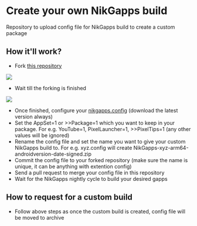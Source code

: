 # Create your own NikGapps build
Repository to upload config file for NikGapps build to create a custom package

## How it'll work?
- Fork [this repository](https://github.com/nikgapps/config)

![](https://raw.githubusercontent.com/nikgapps/nikgapps.github.io/master/images/ForkRepo.png)

- Wait till the forking is finished

![](https://raw.githubusercontent.com/nikgapps/nikgapps.github.io/master/images/ForkingRepo.png)

- Once finished, configure your [nikgapps.config](https://sourceforge.net/projects/nikgapps/files/Releases/Config/nikgapps-config/) (download the latest version always)
- Set the AppSet=1 or >>Package=1 which you want to keep in your package. For e.g. YouTube=1, PixelLauncher=1, >>PixelTips=1 (any other values will be ignored)
- Rename the config file and set the name you want to give your custom NikGapps build to. For e.g. xyz.config will create NikGapps-xyz-arm64-androidversion-date-signed.zip 
- Commit the config file to your forked repository (make sure the name is unique, it can be anything with extention config)
- Send a pull request to merge your config file in this repository
- Wait for the NikGapps nightly cycle to build your desired gapps

## How to request for a custom build
- Follow above steps as once the custom build is created, config file will be moved to archive

